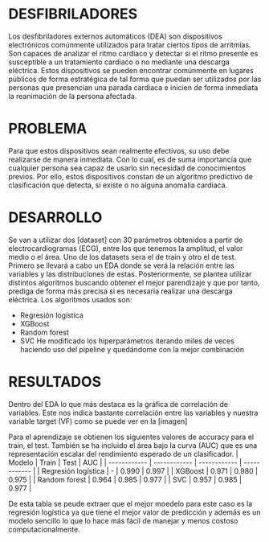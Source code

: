 # DESFIBRILADORES
Los desfibriladores externos automáticos (DEA) son dispositivos electrónicos comúnmente utilizados para tratar ciertos tipos de arritmias. Son capaces de analizar el ritmo cardiaco y detectar si el ritmo presente es susceptible a un tratamiento cardiaco o no mediante una descarga eléctrica. Estos dispositivos se pueden encontrar comúnmente en lugares públicos de forma estratégica de tal forma que puedan ser utilizados por las personas que presencian una parada cardiaca e inicien de forma inmediata la reanimación de la persona afectada.

# PROBLEMA
Para que estos dispositivos sean realmente efectivos, su uso debe realizarse de manera inmediata. Con lo cual, es de suma importancia que cualquier persona sea capaz de usarlo sin necesidad de conocimientos previos. Por ello, estos dispositivos constan de un algoritmo predictivo de clasificación que detecta, si existe o no alguna anomalía cardiaca.

# DESARROLLO
Se van a utilizar dos [dataset] con 30 parámetros obtenidos a partir de electrocardiogramas (ECG), entre los que tenemos la amplitud, el valor medio o el área. Uno de los datasets sera el de train y otro el de test.
Primero se llevará a cabo un EDA donde se verá la relación entre las variables y las distribuciones de estas. 
Posteriormente, se plantea utilizar distintos algoritmos buscando obtener el mejor parendizaje y que por tanto, prediga de forma más precisa si es necesaria realizar una descarga eléctrica. Los algoritmos usados son:
- Regresión logística
- XGBoost
- Random forest
- SVC
He modificado los hiperparámetros iterando miles de veces haciendo uso del pipeline y quedándome con la mejor combinación

# RESULTADOS

Dentro del EDA lo que más destaca es la gráfica de correlación de variables. Este nos indica bastante correlación entre las variables y nuestra variable target (VF) como se puede ver en la [imagen]

Para el aprendizaje se obtienen los siguientes valores de accuracy para el train, el test. También se ha incluido el área bajo la curva (AUC) que es una representación escalar del rendimiento esperado de un clasificador.
| Modelo | Train | Test | AUC |
| ------------ | ------------ | ------------ | ------------ |
| Regresión logística    | -    | 0.990  | 0.997   |
| XGBoost    | 0.971  | 0.980    | 0.975    |
| Random forest    | 0.964   | 0.985   | 0.977    |
| SVC  | 0.957    | 0.985    | 0.977    |

De esta tabla se peude extraer que el mejor moedelo para este caso es la regresión logística ya que tiene el mejor valor de predicción y además es un modelo sencillo lo que lo hace más fácil de manejar y menos costoso computacionalmente.
